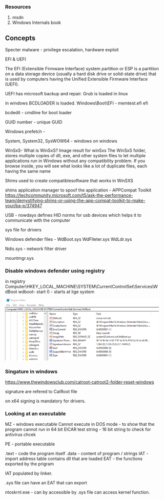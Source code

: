### Resources

1. msdn
2. Windows Internals book 

## Concepts

Specter malware -  privilege escalation, hardware exploit

EFI & UEFI

The EFI (Extensible Firmware Interface) system partition or ESP is a partition on a data storage device (usually a hard disk drive or solid-state drive) that is used by computers having the Unified Extensible Firmware Interface (UEFI).

UEFI has microsoft backup and repair. Grub is loaded in linux

in windows BCDLOADER is loaded.
Windows\Boot\EFI - memtest.efi efi

bcdedit - cmdline for boot loader

GUID number - unique GUID

Windows prefetch - 

System, System32, SysWOW64 - windows on windows

WinSxS- What is WinSxS?
Image result for winSxs
The WinSxS folder, stores multiple copies of dll, exe, and other system files to let multiple applications run in Windows without any compatibility problem. If you browse inside, you will see what looks like a lot of duplicate files, each having the same name

Shims used to create compatiblesoftware that works in WinSXS

shims application manager to spoof the application - APPCompat Toolkit 
https://techcommunity.microsoft.com/t5/ask-the-performance-team/demystifying-shims-or-using-the-app-compat-toolkit-to-make-your/ba-p/374947

USB - nowdays defines HID norms for usb devices which helps it to communicate with the computer

sys file for drivers

Windows defender files -
WdBoot.sys
WdFIleter.sys
WdLdr.sys

Ndis.sys - network filter driver 

mountmgr.sys

### Disable windows defender using registry
in registry
Computer\HKEY_LOCAL_MACHINE\SYSTEM\CurrentControlSet\Services\WdBoot
wdboot- start 0  - starts at lige system

![](2022-09-21-12-48-06.png)

### Singature in windows

https://www.thewindowsclub.com/catroot-catroot2-folder-reset-windows

signature are refered to CatRoot file

on x64 signing is mandatory for drivers. 

### Looking at an executable

MZ - windows executable
Cannot execute in DOS mode - to show that the program cannot run in 64 bit
EICAR test string - 16 bit string to check for antivirus chcek

PE - portable executable

.text - code the program itself
.data - content of program / strings
IAT - import address table contains dll that are loaded
EAT - the functions exported by the prigram

IAT populated by linker. 

.sys file can have an EAT that can export

ntoskrnl.exe  - can by accessible by .sys file can access kernel function.











